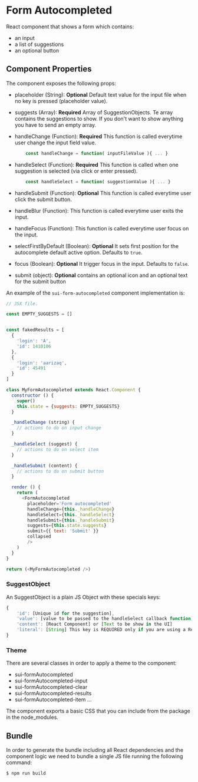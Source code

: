 # Form Autocompleted

React component that shows a form which contains:
- an input
- a list of suggestions
- an optional button

## Component Properties

The component exposes the following props:

* placeholder (String): **Optional** Default text value for the input file when no key is pressed (placeholder value).
* suggests (Array): **Required** Array of SuggestionObjects. Te array contains the suggestions to show. If you don't want to show anything you have to send an empty array.
* handleChange (Function): **Required** This function is called everytime user change the input field value.

	```javascript
		const handleChange = function( inputFileValue ){ ... }
	```
* handleSelect (Function): **Required** This function is called when one suggestion is selected (via click or enter pressed).

	```javascript
		const handleSelect = function( suggestionValue ){ ... }
	```
* handleSubmit (Function): **Optional** This function is called everytime user click the submit button.
* handleBlur (Function): This function is called everytime user exits the input.
* handleFocus (Function): This function is called everytime user focus on the input.
* selectFirstByDefault (Boolean): **Optional** It sets first position for the autocomplete default active option. Defaults to `true`.
* focus (Boolean): **Optional** It trigger focus in the input. Defaults to `false`.
* submit (object): **Optional** contains an optional icon and an optional text for the submit button


An example of the `sui-form-autocompleted` component implementation is:

```javascript
// JSX file.

const EMPTY_SUGGESTS = []


const fakedResults = [
  {
    'login': 'A',
    'id': 1410106
  },
  {
    'login': 'aarizaq',
    'id': 45491
  }
]

class MyFormAutocompleted extends React.Component {
  constructor () {
    super()
    this.state = {suggests: EMPTY_SUGGESTS}
  }

  _handleChange (string) {
    // actions to do on input change
  }

  _handleSelect (suggest) {
    // actions to do on select item
  }

  _handleSubmit (content) {
    // actions to do on submit button
  }

  render () {
    return (
      <FormAutocompleted
        placeholder='Form autocompleted'
        handleChange={this._handleChange}
        handleSelect={this._handleSelect}
        handleSubmit={this._handleSubmit}
        suggests={this.state.suggests}
        submit={{ text: 'Submit' }}
        collapsed
        />
    )
  }
}

return (<MyFormAutocompleted />)

```

### SuggestObject

An SuggestObject is a plain JS Object with these specials keys:

```javascript
{
    'id': [Unique id for the suggestion],
    'value': [value to be passed to the handleSelect callback function]
    'content': [React Component] or [Text to be show in the UI]
    'literal': [String] This key is REQUIRED only if you are using a ReactJS Component like a content. It is used to decide which text has to be put in the input text when this suggestion is selected, in other case content will be used,
}
```

### Theme

There are several classes in order to apply a theme to the component:

* sui-formAutocompleted
* sui-formAutocompleted-input
* sui-formAutocompleted-clear
* sui-formAutocompleted-results
* sui-formAutocompleted-item
...

The component exports a basic CSS that you can include from the package in the node_modules.


## Bundle

In order to generate the bundle including all React dependencies and the component logic we need to bundle a single JS file running the following command:
```
$ npm run build
```
